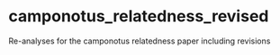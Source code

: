 # camponotus_relatedness_revised
Re-analyses for the camponotus relatedness paper including revisions
